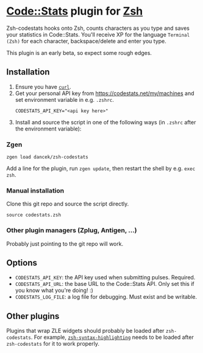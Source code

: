 # [Code::Stats](https://codestats.net/) plugin for [Zsh](http://www.zsh.org/)

Zsh-codestats hooks onto Zsh, counts characters as you type and saves your statistics in Code::Stats. You'll receive XP for the language `Terminal (Zsh)` for each character, backspace/delete and enter you type.

This plugin is an early beta, so expect some rough edges.

## Installation

1. Ensure you have [`curl`](https://curl.haxx.se/).
1. Get your personal API key from https://codestats.net/my/machines and set environment variable in e.g. `.zshrc`.
    ```
    CODESTATS_API_KEY="<api key here>"
    ```
1. Install and source the script in one of the following ways (in `.zshrc` after the environment variable):

### Zgen

```
zgen load dancek/zsh-codestats
```

Add a line for the plugin, run `zgen update`, then restart the shell by e.g. `exec zsh`.

### Manual installation

Clone this git repo and source the script directly.

```
source codestats.zsh
```

### Other plugin managers (Zplug, Antigen, ...)

Probably just pointing to the git repo will work.


## Options

- `CODESTATS_API_KEY`: the API key used when submitting pulses. Required.
- `CODESTATS_API_URL`: the base URL to the Code::Stats API. Only set this if you know what you're doing! :)
- `CODESTATS_LOG_FILE`: a log file for debugging. Must exist and be writable.

## Other plugins

Plugins that wrap ZLE widgets should probably be loaded after `zsh-codestats`. For example, [`zsh-syntax-highlighting`](https://github.com/zsh-users/zsh-syntax-highlighting) needs to be loaded after `zsh-codestats` for it to work properly.
